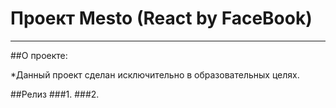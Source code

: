 # Проект Mesto (React by FaceBook)
___
##О проекте:


*Данный проект сделан исключительно в образовательных целях.


##Релиз
###1.
###2.
